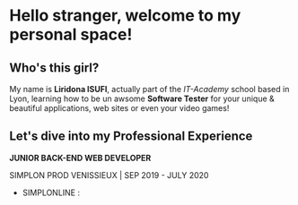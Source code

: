 # Hello stranger, welcome to my personal space!


## Who's this girl?

My name is **Liridona ISUFI**, actually part of the *IT-Academy* school based in Lyon, learning how to be un awsome **Software Tester** for your unique & beautiful applications, web sites or even your video games!


## Let's dive into my Professional Experience

**JUNIOR BACK-END WEB DEVELOPER**

SIMPLON PROD VENISSIEUX | SEP 2019 - JULY 2020
- SIMPLONLINE : 
